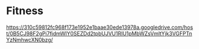 # Fitness

https://310c59812fc968f173e1952e1baae30ede13978a.googledrive.com/host/0B5CJ98F2gPi7fjdmWlY0SEZDd2tpbUJVU1RIU1pMbWZsVmltYjk3VGFPTnYzNmhwcXN0bzg/
